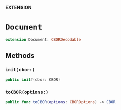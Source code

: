 **EXTENSION**

# `Document`
```swift
extension Document: CBORDecodable
```

## Methods
### `init(cbor:)`

```swift
public init?(cbor: CBOR)
```

### `toCBOR(options:)`

```swift
public func toCBOR(options: CBOROptions) -> CBOR
```
